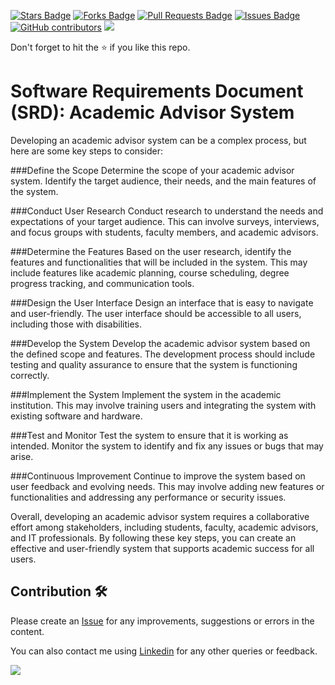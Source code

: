 <a href="https://github.com/drshahizan/software-engineering/stargazers"><img src="https://img.shields.io/github/stars/drshahizan/software-engineering" alt="Stars Badge"/></a>
<a href="https://github.com/drshahizan/software-engineering/network/members"><img src="https://img.shields.io/github/forks/drshahizan/software-engineering" alt="Forks Badge"/></a>
<a href="https://github.com/drshahizan/software-engineering/pulls"><img src="https://img.shields.io/github/issues-pr/drshahizan/software-engineering" alt="Pull Requests Badge"/></a>
<a href="https://github.com/drshahizan/software-engineering"><img src="https://img.shields.io/github/issues/drshahizan/software-engineering" alt="Issues Badge"/></a>
<a href="https://github.com/drshahizan/software-engineering/graphs/contributors"><img alt="GitHub contributors" src="https://img.shields.io/github/contributors/drshahizan/software-engineering?color=2b9348"></a>
![](https://visitor-badge.glitch.me/badge?page_id=drshahizan/software-engineering)

Don't forget to hit the :star: if you like this repo.

# Software Requirements Document (SRD): Academic Advisor System

Developing an academic advisor system can be a complex process, but here are some key steps to consider:

###Define the Scope
Determine the scope of your academic advisor system. Identify the target audience, their needs, and the main features of the system.

###Conduct User Research
Conduct research to understand the needs and expectations of your target audience. This can involve surveys, interviews, and focus groups with students, faculty members, and academic advisors.

###Determine the Features
Based on the user research, identify the features and functionalities that will be included in the system. This may include features like academic planning, course scheduling, degree progress tracking, and communication tools.

###Design the User Interface
Design an interface that is easy to navigate and user-friendly. The user interface should be accessible to all users, including those with disabilities.

###Develop the System
Develop the academic advisor system based on the defined scope and features. The development process should include testing and quality assurance to ensure that the system is functioning correctly.

###Implement the System
Implement the system in the academic institution. This may involve training users and integrating the system with existing software and hardware.

###Test and Monitor
Test the system to ensure that it is working as intended. Monitor the system to identify and fix any issues or bugs that may arise.

###Continuous Improvement
Continue to improve the system based on user feedback and evolving needs. This may involve adding new features or functionalities and addressing any performance or security issues.

Overall, developing an academic advisor system requires a collaborative effort among stakeholders, including students, faculty, academic advisors, and IT professionals. By following these key steps, you can create an effective and user-friendly system that supports academic success for all users.



## Contribution 🛠️
Please create an [Issue](https://github.com/drshahizan/software-engineering/issues) for any improvements, suggestions or errors in the content.

You can also contact me using [Linkedin](https://www.linkedin.com/in/drshahizan/) for any other queries or feedback.

![](https://visitor-badge.glitch.me/badge?page_id=drshahizan)




